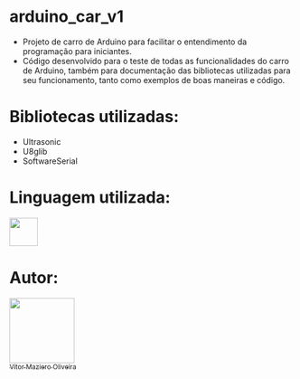 # arduino_car_v1
-  Projeto de carro de Arduino para facilitar o entendimento da programação para iniciantes.
-  Código desenvolvido para o teste de todas as funcionalidades do carro de Arduino, também para documentação das bibliotecas utilizadas para seu funcionamento, tanto como exemplos de boas maneiras e código.

# Bibliotecas utilizadas:
- Ultrasonic
- U8glib
- SoftwareSerial

# Linguagem utilizada:
<img src="https://cdn.jsdelivr.net/gh/devicons/devicon@latest/icons/arduino/arduino-original.svg" width="50" height="50"/>

# Autor:

[<img loading="lazy" src="https://avatars.githubusercontent.com/u/110566021?v=4" width=115><br><sub>Vítor Maziero Oliveira</sub>](https://github.com/vitor-m-o)
